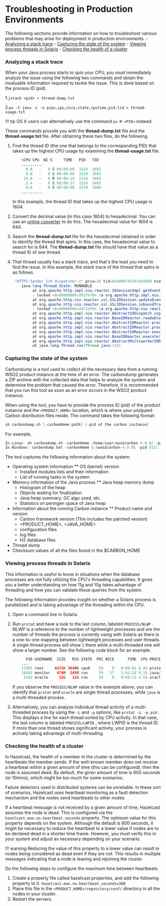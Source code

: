 # Troubleshooting in Production Environments

The following sections provide information on how to troubleshoot various problems that may arise for deployment in production environments.
    - [Analyzing a stack trace](#analyzing-a-stack-trace)
    - [Capturing the state of the system](#capturing-the-state-of-the-system)
    - [Viewing process threads in Solaris](#viewing-process-threads-in-solaris)
    - [Checking the health of a cluster](#checking-the-health-of-a-cluster)

### Analyzing a stack trace

When your Java process starts to spin your CPU, you must immediately analyze the issue using the following two commands and obtain the invaluable information required to tackle the issue. This is done based on the process ID (pid).

1.`jstack <pid> > thread-dump.txt`

2.`ps -C java -L -o pcpu,cpu,nice,state,cputime,pid,tid > thread-usage.txt                     `

!!! tip
      OS X users can alternatively use the command `ps M <PID>` instead.


These commands provide you with the **thread-dump.txt** file and the **thread-usage.txt** file. After obtaining these two files, do the following.

1.  Find the thread ID (the one that belongs to the corresponding PID) that takes up the highest CPU usage by examining the **thread-usage.txt** file.

    ``` java
        %CPU CPU  NI S     TIME   PID   TID
        .......... 
          0.0   -   0 S 00:00:00  1519  1602
          0.0   -   0 S 00:00:00  1519  1603
         24.8   -   0 R 00:06:19  1519  1604
          2.4   -   0 S 00:00:37  1519  1605
          0.0   -   0 S 00:00:00  1519  1606
        ..........
    ```

    In this example, the thread ID that takes up the highest CPU usage is 1604.

2.  Convert the decimal value (in this case 1604) to hexadecimal. You can use an [online converter](http://easycalculation.com/decimal-converter.php) to do this. The hexadecimal value for 1604 is 644.
3.  Search the **thread-dump.txt** file for the hexadecimal obtained in order to identify the thread that spins. In this case, the hexadecimal value to search for is 644. The **thread-dump.txt** file should have that value as a thread ID of one thread.
4.  That thread usually has a stack trace, and that's the lead you need to find the issue. In this example, the stack trace of the thread that spins is as follows.

    ``` java
     "HTTPS-Sender I/O dispatcher-1" prio=10 tid=0x00007fb54c010000 nid=0x644 runnable [0x00007fb534e20000]
        java.lang.Thread.State: RUNNABLE
             at org.apache.http.impl.nio.reactor.IOSessionImpl.getEventMask(IOSessionImpl.java:139)
             - locked <0x00000006cd91fef8> (a org.apache.http.impl.nio.reactor.IOSessionImpl)
             at org.apache.http.nio.reactor.ssl.SSLIOSession.updateEventMask(SSLIOSession.java:300)
             at org.apache.http.nio.reactor.ssl.SSLIOSession.inboundTransport(SSLIOSession.java:402)
             - locked <0x00000006cd471df8> (a org.apache.http.nio.reactor.ssl.SSLIOSession)
             at org.apache.http.impl.nio.reactor.AbstractIODispatch.inputReady(AbstractIODispatch.java:121)
             at org.apache.http.impl.nio.reactor.BaseIOReactor.readable(BaseIOReactor.java:160)
             at org.apache.http.impl.nio.reactor.AbstractIOReactor.processEvent(AbstractIOReactor.java:342)
             at org.apache.http.impl.nio.reactor.AbstractIOReactor.processEvents(AbstractIOReactor.java:320)
             at org.apache.http.impl.nio.reactor.AbstractIOReactor.execute(AbstractIOReactor.java:280)
             at org.apache.http.impl.nio.reactor.BaseIOReactor.execute(BaseIOReactor.java:106)
             at org.apache.http.impl.nio.reactor.AbstractMultiworkerIOReactor$Worker.run(AbstractMultiworkerIOReactor.java:604)
             at java.lang.Thread.run(Thread.java:722)
    ```

### Capturing the state of the system

Carbondump is a tool used to collect all the necessary data from a running WSO2 product instance at the time of an error. The carbondump generates a ZIP archive with the collected data that helps to analyze the system and determine the problem that caused the error. Therefore, it is recommended that you run this tool as soon as an error occurs in the WSO2 product instance.

When using the tool, you have to provide the process ID (pid) of the product instance and the `<PRODUCT_HOME>` location, which is where your unzipped Carbon distribution files reside. The command takes the following format:

``` java
sh carbondump.sh [-carbonHome path] [-pid of the carbon instance]
```

For example,

``` java
In Linux: sh carbondump.sh -carbonHome /home/user/wso2carbon-4.0.0/ -pid 5151
In Windows: carbondump.bat -carbonHome c:\wso2carbon-4.0.0\ -pid 5151
```
The tool captures the following information about the system:

-   Operating system information \*\* OS (kernel) version
    -   Installed modules lists and their information
    -   List of running tasks in the system
-   Memory information of the Java process \*\* Java heap memory dump
    -   Histogram of the heap
    -   Objects waiting for finalization
    -   Java heap summary. GC algo used, etc.
    -   Statistics on permgen space of Java heap
-   Information about the running Carbon instance \*\* Product name and version
    -   Carbon framework version (This includes the patched version)
    -   &lt;PRODUCT\_HOME&gt;, &lt;JAVA\_HOME&gt;
    -   configuration files
    -   log files
    -   H2 database files
-   Thread dump
-   Checksum values of all the files found in the $CARBON\_HOME

### Viewing process threads in Solaris

This information is useful to know in situations when the database processes are not fully utilizing the CPU's threading capabilities. It gives you a better understanding on how 11g and 10g takes advantage of threading and how you can validate those queries from the system.

The following information provides insight on whether a Solaris process is parallelized and is taking advantage of the threading within the CPU.

1.  Open a command line in Solaris.
2.  Run `prstat` and have a look to the last column, labeled `PROCESS/NLWP` . NLWP is a reference to the number of lightweight processes and are the number of threads the process is currently using with Solaris as there is a one-to-one mapping between lightweight processes and user threads. A single thread process will show `1` there while a multi-threaded one will show a larger number. See the following code block for an example.

    ``` java
          PID USERNAME  SIZE   RSS STATE  PRI NICE      TIME  CPU PROCESS/NLWP       
        ...
        12905 root     4472K 3640K cpu0    59    0   0:00:01 0.4% prstat/1
        18403 monitor   474M  245M run     59   17   1:01:28 9.1% java/103
         4102 oracle     12G   12G run     59    0   0:00:12 4.5% oracle/1
    ```

    If you observe the `PROCESS/NLWP` value in the example above, you can identify that `prstat` and `oracle` are single thread processes, while `java` is a multi-threaded process.

3.  Alternatively, you can analyze individual thread activity of a multi-threaded process by using the `-L` and `-p` options, like `prstat -L -p pid` . This displays a line for each thread sorted by CPU activity. In that case, the last column is labeled `PROCESS/LWPID` , where LWPID is the thread ID. If more than one thread shows significant activity, your process is actively taking advantage of multi-threading.

### Checking the health of a cluster

In Hazelcast, the health of a member in the cluster is determined by the heartbeats the member sends. If the well-known member does not receive a heartbeat within a given amount of time (this can be configured), then the node is assumed dead. By default, the given amount of time is 600 seconds (or 10mins), which might be too much for some scenarios.

Failure detectors used in distributed systems can be unreliable. In these sort of scenarios, Hazelcast uses heartbeat monitoring as a fault detection mechanism and the nodes send heartbeats to other nodes.

If a heartbeat message is not received by a given amount of time, Hazelcast assumes the node is dead. This is configured via the `hazelcast.max.no.heartbeat.seconds` property. The optimum value for this property depends on the system. Although the default is 600 seconds, it might be necessary to reduce the heartbeat to a lower value if nodes are to be declared dead in a shorter time frame. However, you must verify this in your system and adjust as necessary depending on your scenario.

!!! warning
      Reducing the value of this property to a lower value can result in nodes being considered as dead even if they are not. This results in multiple messages indicating that a node is leaving and rejoining the cluster.


Do the following steps to configure the maximum time between heartbeats.

1.  Create a property file called hazelcast.properties, and add the following property to it.
`hazelcast.max.no.heartbeat.seconds=300         `
2.  Place this file in the `<PRODUCT_HOME>/repository/conf/` directory in all the nodes in your cluster.
3.  Restart the servers.
